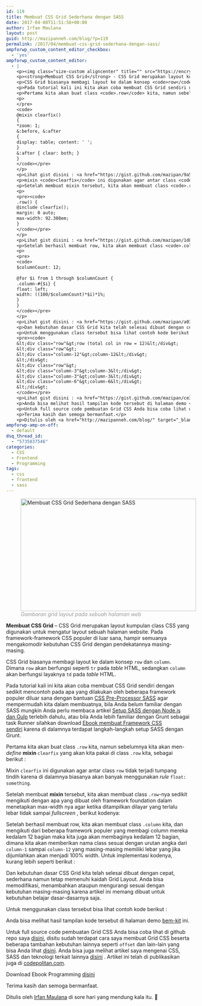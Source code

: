 ```yaml
---
id: 119
title: Membuat CSS Grid Sederhana dengan SASS
date: 2017-04-08T11:51:58+00:00
author: Irfan Maulana
layout: post
guid: http://mazipanneh.com/blog/?p=119
permalink: /2017/04/membuat-css-grid-sederhana-dengan-sass/
ampforwp_custom_content_editor_checkbox:
  - 'yes'
ampforwp_custom_content_editor:
  - |
    <p><img class="size-custom aligncenter" title="" src="https://encrypted-tbn3.gstatic.com/images?q=tbn:ANd9GcR8LODHuqIAjCANf1WtOLeodZ_LExvFcdIO5XjIvcGnsjl2HEpMKeTxknwB" alt="" width="480" height="307" /></p>
    <p><strong>Membuat CSS Grid</strong> - CSS Grid merupakan layout kumpulan class CSS yang digunakan untuk mengatur layout sebuah halaman website. Pada framework-framework CSS populer di luar sana, hampir semuanya mengakomodir kebutuhan CSS Grid dengan pendekatannya masing-masing.</p>
    <p>CSS Grid biasanya membagi layout ke dalam konsep <code>row</code> dan <code>column</code>. Dimana <code>row</code> akan berfungsi seperti <code>tr</code> pada <em>table</em> HTML, sedangkan <code>column</code> akan berfungsi layaknya <code>td</code> pada <em>table</em> HTML.</p>
    <p>Pada tutorial kali ini kita akan coba membuat CSS Grid sendiri dengan sedikit mencontoh pada apa yang dilakukan oleh beberapa framework populer diluar sana dengan bantuan CSS Pre-Processor SASS agar mempermudah kita dalam membuatnya, bila Anda belum familiar dengan SASS mungkin Anda perlu membaca artikel <a href="https://www.codepolitan.com/setup-sass-dengan-nodejs-dan-gulp-58e1e72eb3ded" target="_blank">ini</a> terlebih dahulu.</p>
    <p>Pertama kita akan buat class <code>.row</code> kita, namun sebelumnya kita akan men-<em>define</em> mixing <code>clearfix</code> yang akan kita pakai di class <code>.row</code> kita, sebagai berikut :</p>
    <p>
    </pre>
    <code>
    @mixin clearfix()
    {
    *zoom: 1;
    &:before, &:after
    {
    display: table; content: ' ';
    }
    &:after { clear: both; }
    }
    </code></pre>
    </p>
    <p>Lihat gist disini : <a href="https://gist.github.com/mazipan/9a58bd1a8bda0a8a5b4bb2daf2a5ddb8" target="_blank">https://gist.github.com/mazipan/9a58bd1a8bda0a8a5b4bb2daf2a5ddb8</a></p>
    <p>mixin <code>clearfix</code> ini digunakan agar antar class <code>row</code> tidak terjadi tumpang tindih karena di dalamnya biasanya akan banyak menggunakan rule <code>float: something</code>.</p>
    <p>Setelah membuat mixin tersebut, kita akan membuat class <code>.row</code>-nya sedikit mengikuti dengan apa yang dibuat oleh framework foundation dalam menetapkan max-width nya agar ketika ditampilkan dilayar yang terlalu lebar tidak sampai <em>fullscreen</em> , berikut kodenya:</p>
    <p>
    <pre><code>
    .row() {
    @include clearfix();
    margin: 0 auto;
    max-width: 92.308em;
    }
    </code></pre>
    </p>
    <p>Lihat gist disini : <a href="https://gist.github.com/mazipan/1d89fdcae5d021382de10a550c46d437" target="_blank">https://gist.github.com/mazipan/1d89fdcae5d021382de10a550c46d437</a></p>
    <p>Setelah berhasil membuat row, kita akan membuat class <code>.column</code> kita, dan mengikuti dari beberapa framework populer yang membagi column mereka kedalam 12 bagian maka kita juga akan membaginya kedalam 12 bagian, dimana kita akan memberikan nama class sesuai dengan urutan angka dari <code>column-1</code>sampai <code>column-12</code> yang masing-masing memiliki lebar yang jika dijumlahkan akan menjadi 100% width. Untuk implementasi kodenya, kurang lebih seperti berikut :</p>
    <p>
    <pre>
    <code>
    $columnCount: 12;
    
    @for $i from 1 through $columnCount {
    .column-#{$i} {
    float: left;
    width: ((100/$columnCount)*$i)*1%;
    }
    }
    </code></pre>
    </p>
    <p>Lihat gist disini : <a href="https://gist.github.com/mazipan/a03e39916e1aaa6d8fe7d456a5d63313" target="_blank">https://gist.github.com/mazipan/a03e39916e1aaa6d8fe7d456a5d63313</a></p>
    <p>Dan kebutuhan dasar CSS Grid kita telah selesai dibuat dengan cepat, sederhana namun tetap memenuhi kaidah Grid Layout. Anda bisa memodifikasi, menambahkan ataupun mengurangi sesuai dengan kebutuhan masing-masing karena artikel ini memang dibuat untuk kebutuhan belajar dasar-dasarnya saja.</p>
    <p>Untuk menggunakan class tersebut bisa lihat contoh kode berikut :</p>
    <pre><code>
    &lt;div class="row"&gt;row (total col in row = 12)&lt;/div&gt;
    &lt;div class="row"&gt;
    &lt;div class="column-12"&gt;column-12&lt;/div&gt;
    &lt;/div&gt;
    &lt;div class="row"&gt;
    &lt;div class="column-3"&gt;column-3&lt;/div&gt;
    &lt;div class="column-3"&gt;column-3&lt;/div&gt;
    &lt;div class="column-6"&gt;column-6&lt;/div&gt;
    &lt;/div&gt;
    </code></pre>
    <p>Lihat gist disini : <a href="https://gist.github.com/mazipan/ce3041dc41e44c341e50300dd39b5180" target="_blank">https://gist.github.com/mazipan/ce3041dc41e44c341e50300dd39b5180</a></p>
    <p>Anda bisa melihat hasil tampilan kode tersebut di halaman demo <a href="https://mazipan.github.io/bem-kit/demo/#grids" target="_blank" rel="nofollow">bem-kit</a>.</p>
    <p>Untuk full source code pembuatan Grid CSS Anda bisa coba lihat di github repo saya <a href="https://github.com/mazipan/bem-kit" target="_blank">disini</a>, disitu sudah terdapat cara saya membuat Grid CSS beserta beberapa tambahan kebutuhan lainnya seperti <code>offset</code> dan lain-lain yang bisa Anda lihat <a href="https://github.com/mazipan/bem-kit/blob/master/src/_scss/rules/_grids.scss" target="_blank" rel="nofollow">disini</a>. Anda bisa juga melihat artikel saya mengenai CSS, SASS dan teknologi terkait lainnya <a href="http://mazipanneh.com/blog/tag/css/" target="_blank">disini</a> . Artikel ini telah di publikasikan juga di <a href="https://www.codepolitan.com/panduan-membuat-css-grid-sederhana-dengan-sass-58e20d5ecc48f" target="_blank" rel="nofollow">codepolitan.com</a>.</p>
    <p>Terima kasih dan semoga bermanfaat.</p>
    <p>Ditulis oleh <a href="http://mazipanneh.com/blog/" target="_blank">Irfan Maulana</a> di sore hari yang mendung kala itu. :-)</p>
ampforwp-amp-on-off:
  - default
dsq_thread_id:
  - "5735837546"
categories:
  - CSS
  - Frontend
  - Programming
tags:
  - css
  - frontend
  - sass
---
```

<figure style="width: 480px" class="wp-caption aligncenter"><img src="https://i.stack.imgur.com/F4cBF.jpg" alt="Membuat CSS Grid Sederhana dengan SASS" width="480" height="307" /><figcaption class="wp-caption-text"><span style="color: #999999;"><em>Gambaran grid layout pada sebuah halaman web</em></span></figcaption></figure> 

**Membuat CSS Grid** &#8211; CSS Grid merupakan layout kumpulan class CSS yang digunakan untuk mengatur layout sebuah halaman website. Pada framework-framework CSS populer di luar sana, hampir semuanya mengakomodir kebutuhan CSS Grid dengan pendekatannya masing-masing.

CSS Grid biasanya membagi layout ke dalam konsep `row` dan `column`. Dimana `row` akan berfungsi seperti `tr` pada _table_ HTML, sedangkan `column` akan berfungsi layaknya `td` pada _table_ HTML.

Pada tutorial kali ini kita akan coba membuat CSS Grid sendiri dengan sedikit mencontoh pada apa yang dilakukan oleh beberapa framework populer diluar sana dengan bantuan [CSS Pre-Processor SASS](https://mazipanneh.com/blog/2017/04/mengenal-dan-belajar-sass-sebagai-css-pre-processor/) agar mempermudah kita dalam membuatnya, bila Anda belum familiar dengan SASS mungkin Anda perlu membaca artikel <a href="https://www.codepolitan.com/setup-sass-dengan-nodejs-dan-gulp-58e1e72eb3ded" target="_blank">Setup SASS dengan Node.js dan Gulp</a> terlebih dahulu, atau bila Anda lebih familiar dengan Grunt sebagai task Runner silahkan download [Ebook membuat Framework CSS sendiri](https://mazipanneh.com/blog/download-ebook-programming/)&nbsp;karena di dalamnya terdapat langkah-langkah setup SASS dengan Grunt.

Pertama kita akan buat class `.row` kita, namun sebelumnya kita akan men-_define_ **mixin&nbsp;**`clearfix` yang akan kita pakai di class `.row` kita, sebagai berikut :

<div class="gist-oembed" data-gist="mazipan/9a58bd1a8bda0a8a5b4bb2daf2a5ddb8.json">
</div>

Mixin `clearfix` ini digunakan agar antar class `row` tidak terjadi tumpang tindih karena di dalamnya biasanya akan banyak menggunakan _rule_ `float: something`.

Setelah membuat **mixin** tersebut, kita akan membuat class `.row`-nya sedikit mengikuti dengan apa yang dibuat oleh framework foundation dalam menetapkan max-width nya agar ketika ditampilkan dilayar yang terlalu lebar tidak sampai _fullscreen_ , berikut kodenya:

<div class="gist-oembed" data-gist="mazipan/1d89fdcae5d021382de10a550c46d437.json">
</div>

Setelah berhasil membuat row, kita akan membuat class `.column` kita, dan mengikuti dari beberapa framework populer yang membagi column mereka kedalam 12 bagian maka kita juga akan membaginya kedalam 12 bagian, dimana kita akan memberikan nama class sesuai dengan urutan angka dari `column-1`&nbsp;sampai `column-12` yang masing-masing memiliki lebar yang jika dijumlahkan akan menjadi 100% width. Untuk implementasi kodenya, kurang lebih seperti berikut :

<div class="gist-oembed" data-gist="mazipan/a03e39916e1aaa6d8fe7d456a5d63313.json">
</div>

Dan kebutuhan dasar CSS Grid kita telah selesai dibuat dengan cepat, sederhana namun tetap memenuhi kaidah Grid Layout. Anda bisa memodifikasi, menambahkan ataupun mengurangi sesuai dengan kebutuhan masing-masing karena artikel ini memang dibuat untuk kebutuhan belajar dasar-dasarnya saja.

Untuk menggunakan class tersebut bisa lihat contoh kode berikut :

<div class="gist-oembed" data-gist="mazipan/ce3041dc41e44c341e50300dd39b5180.json">
</div>

Anda bisa melihat hasil tampilan kode tersebut di halaman demo <a href="https://mazipan.github.io/bem-kit/demo/#grids" target="_blank" rel="nofollow">bem-kit</a>&nbsp;ini.

Untuk full source code pembuatan Grid CSS Anda bisa coba lihat di github repo saya <a href="https://github.com/mazipan/bem-kit" target="_blank">disini</a>, disitu sudah terdapat cara saya membuat Grid CSS beserta beberapa tambahan kebutuhan lainnya seperti `offset` dan lain-lain yang bisa Anda lihat <a href="https://github.com/mazipan/bem-kit/blob/master/src/_scss/rules/_grids.scss" target="_blank" rel="nofollow">disini</a>. Anda bisa juga melihat artikel saya mengenai CSS, SASS dan teknologi terkait lainnya <a href="http://mazipanneh.com/blog/tag/css/" target="_blank">disini</a>&nbsp;. Artikel ini telah di publikasikan juga di <a href="https://www.codepolitan.com/panduan-membuat-css-grid-sederhana-dengan-sass-58e20d5ecc48f" target="_blank" rel="nofollow">codepolitan.com</a>.

Download Ebook Programming&nbsp;[disini](https://mazipanneh.com/blog/download-ebook-programming/)

Terima kasih dan semoga bermanfaat.

Ditulis oleh <a href="https://mazipanneh.com/blog/" target="_blank">Irfan Maulana</a> di sore hari yang mendung kala itu. 🙂